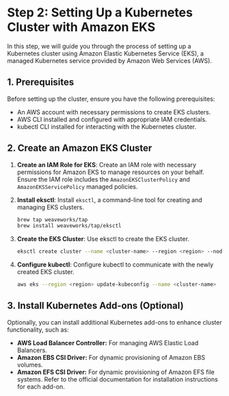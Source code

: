 # Step 2: Setting Up a Kubernetes Cluster with Amazon EKS

In this step, we will guide you through the process of setting up a Kubernetes cluster using Amazon Elastic Kubernetes Service (EKS), a managed Kubernetes service provided by Amazon Web Services (AWS).

## 1. Prerequisites

Before setting up the cluster, ensure you have the following prerequisites:

- An AWS account with necessary permissions to create EKS clusters.
- AWS CLI installed and configured with appropriate IAM credentials.
- kubectl CLI installed for interacting with the Kubernetes cluster.

## 2. Create an Amazon EKS Cluster

1. **Create an IAM Role for EKS**: 
   Create an IAM role with necessary permissions for Amazon EKS to manage resources on your behalf. Ensure the IAM role includes the `AmazonEKSClusterPolicy` and `AmazonEKSServicePolicy` managed policies.

2. **Install eksctl**:
   Install `eksctl`, a command-line tool for creating and managing EKS clusters.
   ```bash
   brew tap weaveworks/tap
   brew install weaveworks/tap/eksctl
   ```

3. **Create the EKS Cluster**:
   Use eksctl to create the EKS cluster.
   ```bash
   eksctl create cluster --name <cluster-name> --region <region> --node-type <instance-type> --nodes <number-of-nodes>
   ```

4. **Configure kubectl**:
   Configure kubectl to communicate with the newly created EKS cluster.
   ```bash
   aws eks --region <region> update-kubeconfig --name <cluster-name>
   ```

## 3. Install Kubernetes Add-ons (Optional)
Optionally, you can install additional Kubernetes add-ons to enhance cluster functionality, such as:

- **AWS Load Balancer Controller:** For managing AWS Elastic Load Balancers.
- **Amazon EBS CSI Driver:** For dynamic provisioning of Amazon EBS volumes.
- **Amazon EFS CSI Driver:** For dynamic provisioning of Amazon EFS file systems.
Refer to the official documentation for installation instructions for each add-on.






